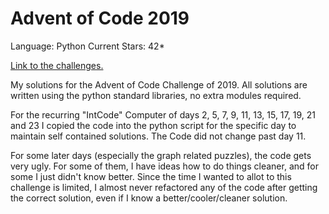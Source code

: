 # Advent of Code 2019
Language: Python
Current Stars: 42*

[Link to the challenges.](https://adventofcode.com/2019)

My solutions for the Advent of Code Challenge of 2019. All solutions are written using the python standard libraries, no extra modules required.

For the recurring "IntCode" Computer of days 2, 5, 7, 9, 11, 13, 15, 17, 19, 21 and 23 I copied the code into the python script for the specific day to maintain self contained solutions. The Code did not change past day 11.

For some later days (especially the graph related puzzles), the code gets very ugly. For some of them, I have ideas how to do things cleaner, and for some I just didn't know better. Since the time I wanted to allot to this challenge is limited, I almost never refactored any of the code after getting the correct solution, even if I know a better/cooler/cleaner solution.
